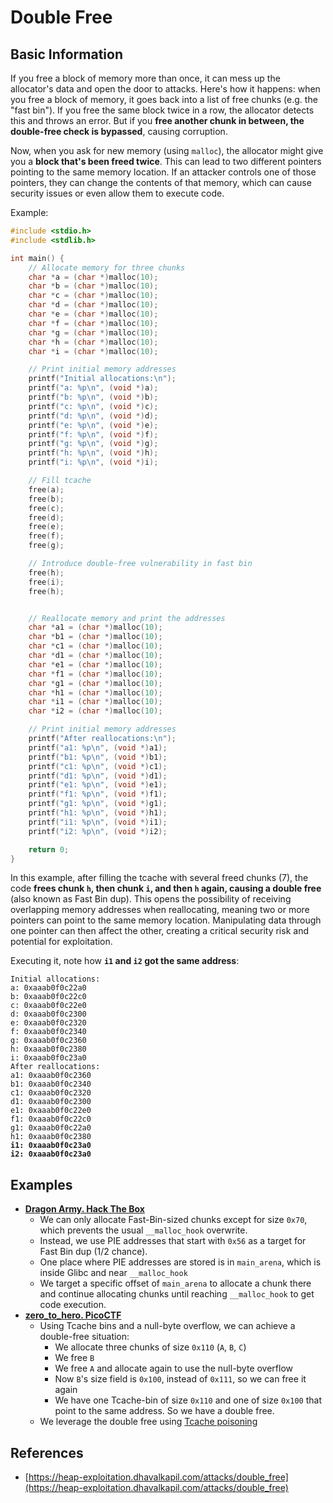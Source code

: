 # Double Free

## Basic Information

If you free a block of memory more than once, it can mess up the allocator's data and open the door to attacks. Here's how it happens: when you free a block of memory, it goes back into a list of free chunks (e.g. the "fast bin"). If you free the same block twice in a row, the allocator detects this and throws an error. But if you **free another chunk in between, the double-free check is bypassed**, causing corruption.

Now, when you ask for new memory (using `malloc`), the allocator might give you a **block that's been freed twice**. This can lead to two different pointers pointing to the same memory location. If an attacker controls one of those pointers, they can change the contents of that memory, which can cause security issues or even allow them to execute code.

Example:

```c
#include <stdio.h>
#include <stdlib.h>

int main() {
    // Allocate memory for three chunks
    char *a = (char *)malloc(10);
    char *b = (char *)malloc(10);
    char *c = (char *)malloc(10);
    char *d = (char *)malloc(10);
    char *e = (char *)malloc(10);
    char *f = (char *)malloc(10);
    char *g = (char *)malloc(10);
    char *h = (char *)malloc(10);
    char *i = (char *)malloc(10);

    // Print initial memory addresses
    printf("Initial allocations:\n");
    printf("a: %p\n", (void *)a);
    printf("b: %p\n", (void *)b);
    printf("c: %p\n", (void *)c);
    printf("d: %p\n", (void *)d);
    printf("e: %p\n", (void *)e);
    printf("f: %p\n", (void *)f);
    printf("g: %p\n", (void *)g);
    printf("h: %p\n", (void *)h);
    printf("i: %p\n", (void *)i);

    // Fill tcache
    free(a);
    free(b);
    free(c);
    free(d);
    free(e);
    free(f);
    free(g);

    // Introduce double-free vulnerability in fast bin
    free(h);
    free(i);
    free(h);


    // Reallocate memory and print the addresses
    char *a1 = (char *)malloc(10);
    char *b1 = (char *)malloc(10);
    char *c1 = (char *)malloc(10);
    char *d1 = (char *)malloc(10);
    char *e1 = (char *)malloc(10);
    char *f1 = (char *)malloc(10);
    char *g1 = (char *)malloc(10);
    char *h1 = (char *)malloc(10);
    char *i1 = (char *)malloc(10);
    char *i2 = (char *)malloc(10);

    // Print initial memory addresses
    printf("After reallocations:\n");
    printf("a1: %p\n", (void *)a1);
    printf("b1: %p\n", (void *)b1);
    printf("c1: %p\n", (void *)c1);
    printf("d1: %p\n", (void *)d1);
    printf("e1: %p\n", (void *)e1);
    printf("f1: %p\n", (void *)f1);
    printf("g1: %p\n", (void *)g1);
    printf("h1: %p\n", (void *)h1);
    printf("i1: %p\n", (void *)i1);
    printf("i2: %p\n", (void *)i2);

    return 0;
}
```

In this example, after filling the tcache with several freed chunks (7), the code **frees chunk `h`, then chunk `i`, and then `h` again, causing a double free** (also known as Fast Bin dup). This opens the possibility of receiving overlapping memory addresses when reallocating, meaning two or more pointers can point to the same memory location. Manipulating data through one pointer can then affect the other, creating a critical security risk and potential for exploitation.

Executing it, note how **`i1` and `i2` got the same address**:

<pre><code>Initial allocations:
a: 0xaaab0f0c22a0
b: 0xaaab0f0c22c0
c: 0xaaab0f0c22e0
d: 0xaaab0f0c2300
e: 0xaaab0f0c2320
f: 0xaaab0f0c2340
g: 0xaaab0f0c2360
h: 0xaaab0f0c2380
i: 0xaaab0f0c23a0
After reallocations:
a1: 0xaaab0f0c2360
b1: 0xaaab0f0c2340
c1: 0xaaab0f0c2320
d1: 0xaaab0f0c2300
e1: 0xaaab0f0c22e0
f1: 0xaaab0f0c22c0
g1: 0xaaab0f0c22a0
h1: 0xaaab0f0c2380
<strong>i1: 0xaaab0f0c23a0
</strong><strong>i2: 0xaaab0f0c23a0
</strong></code></pre>

## Examples

- [**Dragon Army. Hack The Box**](https://7rocky.github.io/en/ctf/htb-challenges/pwn/dragon-army/)
  - We can only allocate Fast-Bin-sized chunks except for size `0x70`, which prevents the usual `__malloc_hook` overwrite.
  - Instead, we use PIE addresses that start with `0x56` as a target for Fast Bin dup (1/2 chance).
  - One place where PIE addresses are stored is in `main_arena`, which is inside Glibc and near `__malloc_hook`
  - We target a specific offset of `main_arena` to allocate a chunk there and continue allocating chunks until reaching `__malloc_hook` to get code execution.
- [**zero_to_hero. PicoCTF**](https://7rocky.github.io/en/ctf/picoctf/binary-exploitation/zero_to_hero/)
  - Using Tcache bins and a null-byte overflow, we can achieve a double-free situation:
    - We allocate three chunks of size `0x110` (`A`, `B`, `C`)
    - We free `B`
    - We free `A` and allocate again to use the null-byte overflow
    - Now `B`'s size field is `0x100`, instead of `0x111`, so we can free it again
    - We have one Tcache-bin of size `0x110` and one of size `0x100` that point to the same address. So we have a double free.
  - We leverage the double free using [Tcache poisoning](tcache-bin-attack.md)

## References

- [https://heap-exploitation.dhavalkapil.com/attacks/double_free](https://heap-exploitation.dhavalkapil.com/attacks/double_free)

